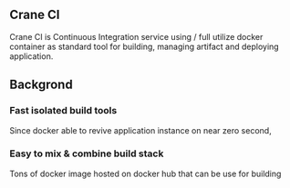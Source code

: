 ## Crane CI

Crane CI is Continuous Integration service using / full utilize docker container as standard tool for building, managing artifact and deploying application.  

## Backgrond

### Fast isolated build tools

Since docker able to revive application instance on near zero second, 

### Easy to mix & combine build stack

Tons of docker image hosted on docker hub that can be use for building 